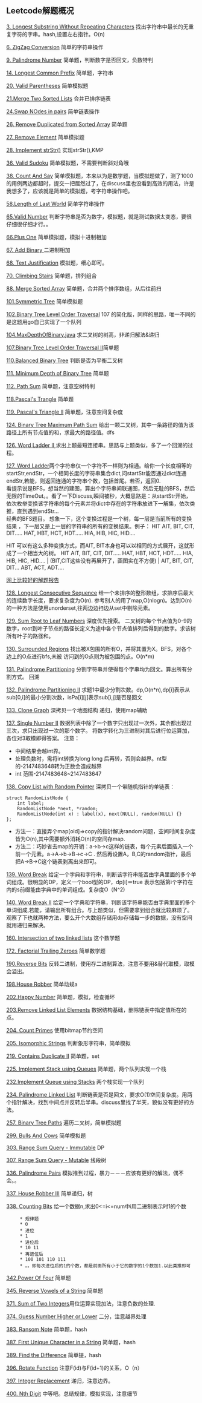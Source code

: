 
## Leetcode解题概况

[3. Longest Substring Without Repeating Characters](https://oj.leetcode.com/problems/longest-substring-without-repeating-characters/) 找出字符串中最长的无重复字符的字串。hash,设置左右指针。O(n)

[6. ZigZag Conversion](https://leetcode.com/problems/zigzag-conversion/) 简单的字符串操作

[9. Palindrome Number](https://leetcode.com/problems/palindrome-number/) 简单题，判断数字是否回文，负数特判

[14. Longest Common Prefix](https://leetcode.com/problems/longest-common-prefix/) 简单题，字符串

[20. Valid Parentheses](https://leetcode.com/problems/valid-parentheses/) 简单模拟题

[21.Merge Two Sorted Lists](https://leetcode.com/problems/merge-two-sorted-lists/) 合并已排序链表

[24.Swap NOdes in pairs](https://leetcode.com/problems/swap-nodes-in-pairs/) 简单链表操作

[26. Remove Duplicated from Sorted Array](https://leetcode.com/problems/remove-duplicates-from-sorted-array/) 简单题  

[27. Remove Element](https://leetcode.com/problems/remove-element/) 简单模拟题

[28. Implement strStr()](https://leetcode.com/problems/implement-strstr/) 实现strStr(),KMP

[36. Valid Sudoku](https://leetcode.com/problems/valid-sudoku/) 简单模拟题，不需要判断斜对角哦


[38. Count And Say](https://leetcode.com/problems/count-and-say/) 简单模拟题，本来以为是数学题，当模拟题做了，测了1000的用例两边都超时，提交一把居然过了，在discuss里也没看到高效的用法，许是我想多了，应该就是简单的模拟题，考字符串操作吧。

[58.Length of Last World](https://leetcode.com/problems/length-of-last-word/) 简单字符串操作

[65.Valid Number](https://leetcode.com/problems/valid-number/) 判断字符串是否为数字，模拟题，就是测试数据太变态，要很仔细很仔细才行。。

[66.Plus One](https://leetcode.com/problems/plus-one/) 简单模拟题，模拟十进制相加

[67. Add Binary ](https://leetcode.com/problems/add-binary/) 二进制相加

[68. Text Justification](https://leetcode.com/problems/text-justification/) 模拟题，细心即可。

[70. Climbing Stairs](https://leetcode.com/problems/climbing-stairs/) 简单题，排列组合

[88. Merge Sorted Array](https://leetcode.com/problems/merge-sorted-array/) 简单题，合并两个排序数组，从后往前扫

[101.Symmetric Tree](https://leetcode.com/problems/symmetric-tree/) 简单模拟题

[102.Binary Tree Level Order Traversal](https://leetcode.com/problems/binary-tree-level-order-traversal/) 107 的简化版，同样的思路，唯一不同的是这题用go自己实现了一个队列

[104.MaxDepthOfBinary.java](https://leetcode.com/problems/maximum-depth-of-binary-tree/) 求二叉树的树高，非递归解法&递归

[107.Binary Tree Level Order Traversal II](https://leetcode.com/problems/binary-tree-level-order-traversal-ii/)简单题

[110.Balanced Binary Tree](https://leetcode.com/problems/balanced-binary-tree/) 判断是否为平衡二叉树

[111. Minimum Depth of Binary Tree](https://leetcode.com/problems/minimum-depth-of-binary-tree/) 简单题

[112. Path Sum](https://leetcode.com/problems/path-sum/) 简单题，注意空树特判

[118.Pascal's Trangle](https://leetcode.com/problems/pascals-triangle/) 简单题

[119. Pascal's Triangle II](https://leetcode.com/problems/pascals-triangle-ii/) 简单题，注意空间复杂度

[124. Binary Tree Maximum Path Sum](https://leetcode.com/problems/binary-tree-maximum-path-sum/) 给出一颗二叉树，其中一条路径的值为该路径上所有节点值的和，求最大的路径值。dfs

[126. Word Ladder II](https://leetcode.com/problems/word-ladder-ii/),求出上题最短连接串。思路与上题类似，多了一个回溯的过程。

[127. Word Ladder](https://leetcode.com/problems/word-ladder/)两个字符串仅一个字符不一样则为相通。给你一个长度相等的startStr,endStr，一个相同长度的字符串集合dict,问startStr能否通过dict连通endStr,若能，则返回连通的字符串个数，包括首尾。若否，返回0.
<br>
看提示说是BFS，想当然的建图，算出个字符串间联通图，然后无耻的BFS，然后无限的TimeOut。。看了一下Discuss,瞬间被秒，大概思路是：从startStr开始，依次枚举变换该字符串的每个元素并将dict中存在的字符串放进下一解集，依次类推，直到遇到endStr...
<br>
经典的BFS题目。
想象一下，这个变换过程是一个树，每一层是当前所有的变换结果 ，下一层又是上一层的字符串的所有的变换结果。例子：
HIT
AIT, BIT, CIT, DIT.....     HAT, HBT, HCT, HDT.....    HIA, HIB, HIC, HID....

HIT 可以有这么多种变换方式，而AIT, BIT本身也可以以相同的方式展开，这就形成了一个相当大的树。
HIT
AIT, BIT, CIT, DIT.....     HAT, HBT, HCT, HDT.....    HIA, HIB, HIC, HID....
 |    (BIT,CIT这些没有再展开了，画图实在不方便)
 |
AIT, BIT, CIT, DIT...     ABT, ACT, ADT....

[网上比较好的解题报告](http://blog.sina.com.cn/s/blog_eb52001d0102v2ds.html)


[128. Longest Consecutive Sequence](https://leetcode.com/problems/longest-consecutive-sequence/)   给一个未排序的整形数组，求排序后最大的连续数字长度，要求复杂度为O(n).  参考别人的用了map,O(nlogn)。达到O(n)的一种方法是使用unorderset,往两边边扫边从set中剔除元素。

[129. Sum Root to Leaf Numbers](https://leetcode.com/problems/sum-root-to-leaf-numbers/) 深度优先搜索。
二叉树的每个节点值为0-9的数字，root到叶子节点的路径长定义为途中各个节点值排列后得到的数字。求该树所有叶子的路径和。

[130. Surrounded Regions](https://oj.leetcode.com/problems/surrounded-regions/) 找出被X包围的所有O，并将其置为X。BFS，对各个边上的O点进行bfs,未被 访问到的O点则为被包围的点。O(n*m)

[131. Palindrome Partitioning](https://oj.leetcode.com/problems/palindrome-partitioning/) 分割字符串并使得每个字串均为回文。算出所有分割方式。 回溯

[132. Palindrome Partitioning II](https://oj.leetcode.com/problems/palindrome-partitioning-ii/) 求题1中最少分割次数。dp,O(n*n),dp[i]表示从sub[0,i]的最小分割次数，isPa[i][j]表示sub[i,j]是否是回文

[133. Clone Graph](https://oj.leetcode.com/problems/clone-graph/) 深拷贝一个地图结构
递归，使用map辅助

[137. Single Number II](https://oj.leetcode.com/problems/single-number-ii/) 数据列表中除了一个数字只出现过一次外，其余都出现过三次，求只出现过一次的那个数字。
将数字转化为三进制对其后进行位运算加，各位对3取模即得答案。
注意：

* 中间结果会越int界。
* 处理负数时，需将int转换为long long 后再转，否则会越界。nt型的-2147483648转为正数会造成越界
*  int 范围-2147483648~2147483647

[138. Copy List with Random Pointer](https://oj.leetcode.com/problems/copy-list-with-random-pointer/)
深拷贝一个带随机指针的单链表：

```
struct RandomListNode {
    int label;
    RandomListNode *next, *random;
    RandomListNode(int x) : label(x), next(NULL), random(NULL) {}
};

```

* 方法一：直接弄个map[old]=>copy的指针解决random问题，空间时间复杂度皆为O(n),其中需要额外消耗O(n)的空间存map.
* 方法二：巧妙省去map的开销：a->b->c这样的链表，每个元素后面插入一个前一个元素。a->A->b->B->c->C . 然后再设置A，B,C的random指针，最后把A->B->C这个链表剥离出来即可。

[139. Word Break](http://oj.leetcode.com/problems/word-break/) 给定一个字典和字符串，判断该字符串能否由字典里面的多个单词组成。很明显的DP，定义一个bool型的DP，dp[i]＝true 表示包括第i个字符在内的s前缀能由字典中的单词组成。复杂度O（N^2)

[140. Word Break II](https://oj.leetcode.com/problems/word-break-ii/) 给定一个字典和字符串，判断该字符串能否由字典里面的多个单词组成,若能，请输出所有组合。与上题类似，但需要拿到组合就比较麻烦了。观察了下也就两种方法，要么开个大数组存储用dp存储每一步的数据，没有空间就用递归来解决。

[160. Intersection of two linked lists](https://leetcode.com/problems/intersection-of-two-linked-lists/) 这个数学题

[172. Factorial Trailing Zeroes](https://leetcode.com/problems/factorial-trailing-zeroes/) 简单数学题

[190.Reverse Bits](https://leetcode.com/problems/reverse-bits/) 反转二进制，使用存二进制算法，注意不要用&替代取模，取模会溢出。

[198.House Robber](https://leetcode.com/problems/house-robber/) 简单动规a

[202.Happy Number](https://leetcode.com/problems/happy-number/) 简单题，模拟，检查循坏

[203.Remove Linked List Elements](https://leetcode.com/problems/remove-linked-list-elements/) 数据结构基础，删除链表中指定值所在的点。

[204. Count Primes](https://leetcode.com/problems/count-primes/) 使用bitmap节约空间

[205. Isomorphic Strings](https://leetcode.com/problems/isomorphic-strings/) 判断象形字符串，简单模拟

[219. Contains Duplicate II](https://leetcode.com/problems/contains-duplicate-ii/) 简单题，set

[225. Implement Stack using Queues](https://leetcode.com/problems/implement-stack-using-queues/) 简单题，两个队列实现一个栈

[232.Implement Queue using Stacks](https://leetcode.com/problems/implement-queue-using-stacks/) 两个栈实现一个队列

[234. Palindrome Linked List](https://leetcode.com/problems/palindrome-linked-list/) 判断链表是否是回文，要求O(1)空间复杂度。用两个指针解决，找到中间点并反转后半串。discuss里找了半天，貌似没有更好的方法。

[257. Binary Tree Paths](https://leetcode.com/problems/binary-tree-paths/) 遍历二叉树，简单模拟题


[299. Bulls And Cows](https://leetcode.com/problems/bulls-and-cows/) 简单模拟题

[303. Range Sum Query - Immutable](https://leetcode.com/problems/range-sum-query-immutable/) DP

[307. Range Sum Query - Mutable](https://leetcode.com/problems/range-sum-query-mutable/) 线段树


[336. Palindrome Pairs](https://leetcode.com/problems/palindrome-pairs/) 模拟推到过程，暴力－－－应该有更好的解法，偶不会。。

[337. House Robber III](https://leetcode.com/problems/house-robber-iii/) 简单递归，树

[338. Counting Bits](https://leetcode.com/problems/counting-bits/) 给一个数据n,求出0<=i<=num中i用二进制表示时1的个数

```  
     * 规律题
     * 0
     * 进位
     * 1
     * 进位后
     * 10 11
     * 再进位后
     * 100 101 110 111
     * 。。即每次进位后的1的个数，都是前面所有小于它的数字的1个数加1.以此类推即可
```

[342.Power Of Four](https://leetcode.com/problems/power-of-four/) 简单题

[345. Reverse Vowels of a String](https://leetcode.com/problems/reverse-vowels-of-a-string/) 简单题

[371. Sum of Two Integers](https://leetcode.com/problems/sum-of-two-integers/)用位运算实现加法，注意负数的处理.

[374. Guess Number Higher or Lower](https://leetcode.com/problems/guess-number-higher-or-lower/) 二分，注意越界处理

[383. Ransom Note](https://leetcode.com/problems/ransom-note/) 简单题，hash

[387. First Unique Character in a String](https://leetcode.com/problems/first-unique-character-in-a-string/) 简单题，hash

[389. Find the Difference](https://leetcode.com/problems/find-the-difference/) 简单提，hash

[396. Rotate Function](https://leetcode.com/problems/rotate-function/) 注意F(id)与F(id+1)的关系，O（n）

[397. Integer Replacement](https://leetcode.com/problems/integer-replacement/) 递归，注意边界。

[400. Nth Digit](https://leetcode.com/problems/nth-digit/) 中等吧。总结规律，模拟实现，注意细节
